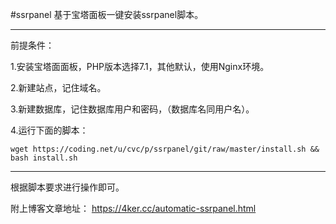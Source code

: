 #ssrpanel
基于宝塔面板一键安装ssrpanel脚本。

----------------------------------------------------------------------------
前提条件：

1.安装宝塔面面板，PHP版本选择7.1，其他默认，使用Nginx环境。

2.新建站点，记住域名。

3.新建数据库，记住数据库用户和密码，（数据库名同用户名）。

4.运行下面的脚本：


    wget https://coding.net/u/cvc/p/ssrpanel/git/raw/master/install.sh && bash install.sh


----------------------------------------------------------------------------
根据脚本要求进行操作即可。

附上博客文章地址：
https://4ker.cc/automatic-ssrpanel.html


